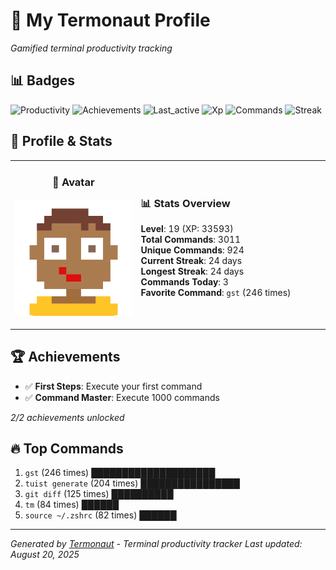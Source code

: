 # 🚀 My Termonaut Profile

*Gamified terminal productivity tracking*

## 📊 Badges

![Productivity](https://img.shields.io/badge/Productivity-80.0%25-green?style=flat-square&logo=terminal&logoColor=white) ![Achievements](https://img.shields.io/badge/Achievements-5%2F10-blue?style=flat-square&logo=terminal&logoColor=white) ![Last_active](https://img.shields.io/badge/Last+Active-5m+ago-brightgreen?style=flat-square&logo=terminal&logoColor=white) ![Xp](https://img.shields.io/badge/XP-Level+19+%2833593%2F40000%29-blue?style=flat-square&logo=terminal&logoColor=white) ![Commands](https://img.shields.io/badge/Commands-3011-blue?style=flat-square&logo=terminal&logoColor=white) ![Streak](https://img.shields.io/badge/Streak-24+days-blue?style=flat-square&logo=terminal&logoColor=white) 

## 🎨 Profile & Stats

<table><tr>
<td width="40%" align="center">

### 👤 Avatar

![Avatar](./avatars/92d16113f346b44989c006b24588ea12.svg)

</td>
<td width="60%">

### 📊 Stats Overview

**Level**: 19 (XP: 33593)  
**Total Commands**: 3011  
**Unique Commands**: 924  
**Current Streak**: 24 days  
**Longest Streak**: 24 days  
**Commands Today**: 3  
**Favorite Command**: `gst` (246 times)  

</td>
</tr></table>

## 🏆 Achievements

- ✅ **First Steps**: Execute your first command
- ✅ **Command Master**: Execute 1000 commands

*2/2 achievements unlocked*

## 🔥 Top Commands

1. `gst` (246 times) ████████████████████
2. `tuist generate` (204 times) ████████████████
3. `git diff` (125 times) ██████████
4. `tm` (84 times) ██████
5. `source ~/.zshrc` (82 times) ██████

---

*Generated by [Termonaut](https://github.com/oiahoon/termonaut) - Terminal productivity tracker*
*Last updated: August 20, 2025*
